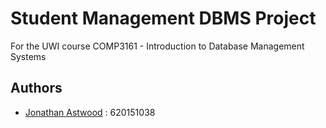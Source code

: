 # Student Management DBMS Project

For the UWI course COMP3161 - Introduction to Database Management Systems

## Authors

- [Jonathan Astwood](https://github.com/SanguineCynic) : 620151038